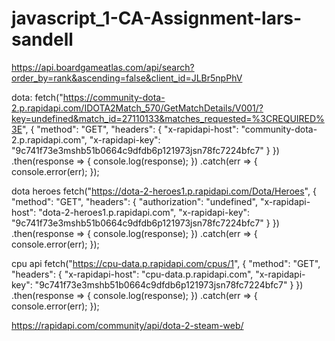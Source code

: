 # javascript_1-CA-Assignment-lars-sandell


https://api.boardgameatlas.com/api/search?order_by=rank&ascending=false&client_id=JLBr5npPhV




dota:
fetch("https://community-dota-2.p.rapidapi.com/IDOTA2Match_570/GetMatchDetails/V001/?key=undefined&match_id=27110133&matches_requested=%3CREQUIRED%3E", {
	"method": "GET",
	"headers": {
		"x-rapidapi-host": "community-dota-2.p.rapidapi.com",
		"x-rapidapi-key": "9c741f73e3mshb51b0664c9dfdb6p121973jsn78fc7224bfc7"
	}
})
.then(response => {
	console.log(response);
})
.catch(err => {
	console.error(err);
});


dota heroes
fetch("https://dota-2-heroes1.p.rapidapi.com/Dota/Heroes", {
	"method": "GET",
	"headers": {
		"authorization": "undefined",
		"x-rapidapi-host": "dota-2-heroes1.p.rapidapi.com",
		"x-rapidapi-key": "9c741f73e3mshb51b0664c9dfdb6p121973jsn78fc7224bfc7"
	}
})
.then(response => {
	console.log(response);
})
.catch(err => {
	console.error(err);
});

cpu api
fetch("https://cpu-data.p.rapidapi.com/cpus/1", {
	"method": "GET",
	"headers": {
		"x-rapidapi-host": "cpu-data.p.rapidapi.com",
		"x-rapidapi-key": "9c741f73e3mshb51b0664c9dfdb6p121973jsn78fc7224bfc7"
	}
})
.then(response => {
	console.log(response);
})
.catch(err => {
	console.error(err);
});



https://rapidapi.com/community/api/dota-2-steam-web/